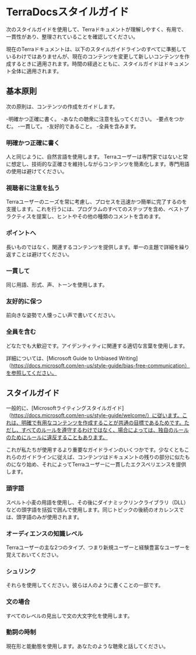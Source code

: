 # TerraDocsスタイルガイド

次のスタイルガイドを使用して、Terraドキュメントが理解しやすく、有用で、一貫性があり、整理されていることを確認してください。

現在のTerraドキュメントは、以下のスタイルガイドラインのすべてに準拠しているわけではありませんが、現在のコンテンツを変更して新しいコンテンツを作成するときに適用されます。時間の経過とともに、スタイルガイドはドキュメント全体に適用されます。

## 基本原則

次の原則は、コンテンツの作成をガイドします。

-明確かつ正確に書く。
-あなたの聴衆に注意を払ってください。
-要点をつかむ。
-一貫して。
-友好的であること。
-全員を含みます。

### 明確かつ正確に書く

人と同じように、自然言語を使用します。 Terraユーザーは専門家ではないと常に想定し、技術的な正確さを維持しながらコンテンツを簡素化します。専門用語の使用は避けてください。

### 視聴者に注意を払う

Terraユーザーのニーズを常に考慮し、プロセスを迅速かつ簡単に完了するのを支援します。これを行うには、プログラムのすべてのステップを含め、ベストプラクティスを提案し、ヒントやその他の種類のコメントを含めます。

### ポイントへ

長いものではなく、関連するコンテンツを提供します。単一の主題で詳細を繰り返すことは避けてください。

### 一貫して

同じ用語、形式、声、トーンを使用します。

### 友好的に保つ

前向きな姿勢で人懐っこい声で書いてください。

### 全員を含む

どなたでも大歓迎です。アイデンティティに関連する適切な言葉を使用します。

詳細については、[Microsoft Guide to Unbiased Writing]（https://docs.microsoft.com/en-us/style-guide/bias-free-communication）を参照してください。

## スタイルガイド

一般的に、[Microsoftライティングスタイルガイド]（https://docs.microsoft.com/en-us/style-guide/welcome/）に従います。これは、明確で有用なコンテンツを作成することが共通の目標であるためです。ただし、すべてのルールを遵守するわけではなく、場合によっては、独自のルールのためにルールに違反することもあります。

これが私たちが使用するより重要なガイドラインのいくつかです。少なくともこれらのガイドラインに従えば、コンテンツはドキュメントの残りの部分に似たものになり始め、それによってTerraユーザーに一貫したエクスペリエンスを提供します。

### 頭字語

スペルト小麦の用語を使用し、その後にダイナミックリンクライブラリ（DLL）などの頭字語を括弧で囲んで使用します。同じトピックの後続のオカレンスでは、頭字語のみが使用されます。

### オーディエンスの知識レベル

Terraユーザーの主な2つのタイプ、つまり新規ユーザーと経験豊富なユーザーを覚えておいてください。

### シュリンク

それらを使用してください。彼らは人のように書くことの一部です。

### 文の場合

すべてのレベルの見出しで文の大文字化を使用します。

### 動詞の時制

現在形と能動態を使用します。あなたのような聴衆と話してください。 